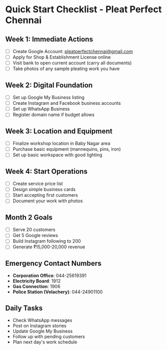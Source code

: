 # Quick Start Checklist - Pleat Perfect Chennai

## Week 1: Immediate Actions
- [ ] Create Google Account: pleatperfectchennai@gmail.com
- [ ] Apply for Shop & Establishment License online
- [ ] Visit bank to open current account (carry all documents)
- [ ] Take photos of any sample pleating work you have

## Week 2: Digital Foundation
- [ ] Set up Google My Business listing
- [ ] Create Instagram and Facebook business accounts
- [ ] Set up WhatsApp Business
- [ ] Register domain name if budget allows

## Week 3: Location and Equipment
- [ ] Finalize workshop location in Baby Nagar area
- [ ] Purchase basic equipment (mannequins, pins, iron)
- [ ] Set up basic workspace with good lighting

## Week 4: Start Operations
- [ ] Create service price list
- [ ] Design simple business cards
- [ ] Start accepting first customers
- [ ] Document your work with photos

## Month 2 Goals
- [ ] Serve 20 customers
- [ ] Get 5 Google reviews
- [ ] Build Instagram following to 200
- [ ] Generate ₹15,000-20,000 revenue

## Emergency Contact Numbers
- **Corporation Office**: 044-25619391
- **Electricity Board**: 1912
- **Gas Connection**: 1906
- **Police Station (Velachery)**: 044-24901100

## Daily Tasks
- Check WhatsApp messages
- Post on Instagram stories
- Update Google My Business
- Follow up with pending customers
- Plan next day's work schedule